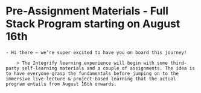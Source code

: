 # Pre-Assignment Materials - Full Stack Program starting on August 16th

    - Hi there – we’re super excited to have you on board this journey!

        > The Integrify learning experience will begin with some third-party self-learning materials and a couple of assignments. The idea is to have everyone grasp the fundamentals before jumping on to the immersive live-lecture & project-based learning that the actual program entails from August 16th onwards.
